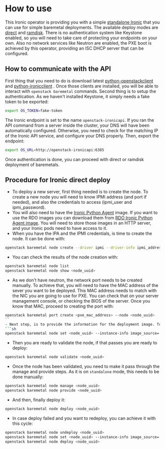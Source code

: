 # How to use

This Ironic operator is providing you with a simple [standalone Ironic] that you can use for simple baremetal deployments. The available deploy modes are [direct] and [ramdisk].
There is no authentication system like Keystone enabled, so you will need to take care of protecting your endpoints on your own. Also no network services like Neutron are enabled, the PXE boot is achieved by this operator, providing an ISC DHCP server that can be configured.

## How to communicate with the API
First thing that you need to do is download latest [python-openstackclient] and [python-ironicclient] . Once those clients are installed, you will be able to interact with `openstack baremetal` commands.
Second thing is to setup the authentication. As we haven't installed Keystone, it simply needs a fake token to be exported:
```sh
export OS_TOKEN=fake-token
```
The Ironic endpoint is set to the name `openstack-ironicapi`. If you ran the API command from a server inside the cluster, your DNS will have been automatically configured. Otherwise, you need to check for the matching IP of the Ironic API service, and configure your DNS properly. Then, export the endpoint:
```sh
export OS_URL=http://openstack-ironicapi:6385
```
Once authentication is done, you can proceed with direct or ramdisk deployment of baremetals.

## Procedure for Ironic direct deploy
- To deploy a new server, first thing needed is to create the node. To create a new node you will need to know IPMI address (and port if needed), and also the credentials to access (ipmi_user and ipmi_password).
- You will also need to have the [Ironic Python Agent] image. If you want to use the RDO images you can download them from [RDO Ironic Python Agent image]. You will need to store those images in an HTTP server, and your Ironic pods need to have access to it.
- When you have the IPA and the IPMI credentials, is time to create the node. It can be done with:
```sh
openstack baremetal node create --driver ipmi --driver-info ipmi_address=<ipmi_address> --driver-info ipmi_username=<ipmi_user> --driver-info ipmi_password=<ipmi_password> [--driver-info ipmi_port=<ipmi_port>]  --driver-info deploy_kernel=[http|https]://<http_server>/ironic-python-agent.kernel --driver-info deploy_ramdisk=[http|https]://<http_server>/ironic-python-agent.initramfs
```
- You can check the results of the node creation with:
```sh
openstack baremetal node list
openstack baremetal node show <node_uuid>
```
- As we don't have neutron, the network port needs to be created manually. To achieve that, you will need to have the MAC address of the sever you want to be deployed. This MAC address needs to match with the NIC you are going to use for PXE. You can check that on your server management console, or checking the BIOS of the server. Once you know that MAC, proceed to creating the port with:
```sh
openstack baremetal port create <pxe_mac_address> --node <node_uuid>
``
- Next step, is to provide the information for the deployment image. To achieve that, you will need to have the deployment image (a qcow2 file), stored in same http server you used to store IPAs. You need also to specify the size of the disk that you want to use (you can check your disk size and make it match). Also, for security and validation, you need to provide the md5 checksum of the deployment image. Once you have this information, set the properties:
```sh
openstack baremetal node set <node_uuid> --instance-info image_source=[http|https]://<http_server>/deployment_image.qcow2 --instance-info root_gb=<size_of_disk_in_gb> --instance-info  image_checksum=<deployment_image_checksum>
```
- Then you are ready to validate the node, if that passes you are ready to deploy:
```sh
openstack baremetal node validate <node_uuid>
```
- Once the node has been validated, you need to make it pass through the manage and provide steps. As it is on `standalone` mode, this needs to be done manually:
```sh
openstack baremetal node manage <node_uuid>
openstack baremetal node provide <node_uuid>
```
- And then, finally deploy it:
```sh
openstack baremetal node deploy <node_uuid>
```
- In case deploy failed and you want to redeploy, you can achieve it with this cycle:
```sh
openstack baremetal node undeploy <node_uuid>
openstack baremetal node set <node_uuid> --instance-info image_source=[http|https]://<http_server>/deployment_image.qcow2 --instance-info root_gb=<size_of_disk_in_gb> --instance-info  image_checksum=<deployment_image_checksum>
openstack baremetal node deploy <node_uuid>
```

[standalone Ironic]: <https://docs.openstack.org/ironic/latest/install/standalone.html>
[direct]: <https://docs.openstack.org/ironic/latest/admin/interfaces/deploy.html#direct-deploy>
[ramdisk]: <https://docs.openstack.org/ironic/latest/admin/interfaces/deploy.html#ramdisk-deploy>
[python-openstackclient]: <https://docs.openstack.org/python-openstackclient/latest/>
[python-ironicclient]: <https://docs.openstack.org/python-ironicclient/latest/>
[Ironic Python Agent]: <https://docs.openstack.org/ironic-python-agent/latest/>
[RDO Ironic Python Agent image]: <https://images.rdoproject.org/queens/delorean/current-tripleo/>
